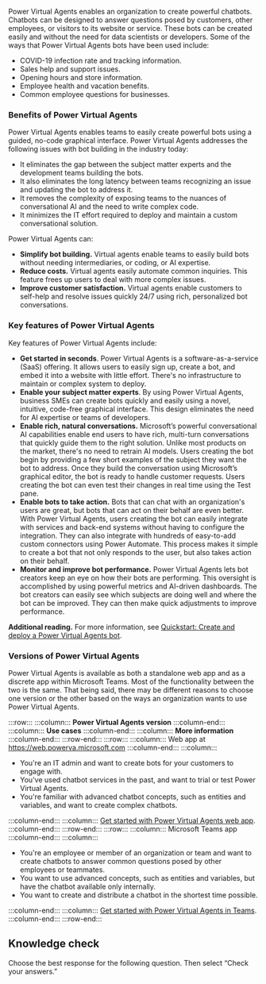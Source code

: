 Power Virtual Agents enables an organization to create powerful chatbots. Chatbots can be designed to answer questions posed by customers, other employees, or visitors to its website or service. These bots can be created easily and without the need for data scientists or developers. Some of the ways that Power Virtual Agents bots have been used include:

 -  COVID-19 infection rate and tracking information.
 -  Sales help and support issues.
 -  Opening hours and store information.
 -  Employee health and vacation benefits.
 -  Common employee questions for businesses.

### Benefits of Power Virtual Agents

Power Virtual Agents enables teams to easily create powerful bots using a guided, no-code graphical interface. Power Virtual Agents addresses the following issues with bot building in the industry today:

 -  It eliminates the gap between the subject matter experts and the development teams building the bots.
 -  It also eliminates the long latency between teams recognizing an issue and updating the bot to address it.
 -  It removes the complexity of exposing teams to the nuances of conversational AI and the need to write complex code.
 -  It minimizes the IT effort required to deploy and maintain a custom conversational solution.

Power Virtual Agents can:

 -  **Simplify bot building.** Virtual agents enable teams to easily build bots without needing intermediaries, or coding, or AI expertise.
 -  **Reduce costs.** Virtual agents easily automate common inquiries. This feature frees up users to deal with more complex issues.
 -  **Improve customer satisfaction.** Virtual agents enable customers to self-help and resolve issues quickly 24/7 using rich, personalized bot conversations.

### Key features of Power Virtual Agents

Key features of Power Virtual Agents include:

 -  **Get started in seconds**. Power Virtual Agents is a software-as-a-service (SaaS) offering. It allows users to easily sign up, create a bot, and embed it into a website with little effort. There's no infrastructure to maintain or complex system to deploy.
 -  **Enable your subject matter experts**. By using Power Virtual Agents, business SMEs can create bots quickly and easily using a novel, intuitive, code-free graphical interface. This design eliminates the need for AI expertise or teams of developers.
 -  **Enable rich, natural conversations.** Microsoft’s powerful conversational AI capabilities enable end users to have rich, multi-turn conversations that quickly guide them to the right solution. Unlike most products on the market, there's no need to retrain AI models. Users creating the bot begin by providing a few short examples of the subject they want the bot to address. Once they build the conversation using Microsoft’s graphical editor, the bot is ready to handle customer requests. Users creating the bot can even test their changes in real time using the Test pane.
 -  **Enable bots to take action.** Bots that can chat with an organization's users are great, but bots that can act on their behalf are even better. With Power Virtual Agents, users creating the bot can easily integrate with services and back-end systems without having to configure the integration. They can also integrate with hundreds of easy-to-add custom connectors using Power Automate. This process makes it simple to create a bot that not only responds to the user, but also takes action on their behalf.
 -  **Monitor and improve bot performance.** Power Virtual Agents lets bot creators keep an eye on how their bots are performing. This oversight is accomplished by using powerful metrics and AI-driven dashboards. The bot creators can easily see which subjects are doing well and where the bot can be improved. They can then make quick adjustments to improve performance.

**Additional reading.** For more information, see [Quickstart: Create and deploy a Power Virtual Agents bot](/power-virtual-agents/fundamentals-get-started?azure-portal=true).

### Versions of Power Virtual Agents

Power Virtual Agents is available as both a standalone web app and as a discrete app within Microsoft Teams. Most of the functionality between the two is the same. That being said, there may be different reasons to choose one version or the other based on the ways an organization wants to use Power Virtual Agents.

:::row:::
  :::column:::
    **Power Virtual Agents version**
  :::column-end:::
  :::column:::
    **Use cases**
  :::column-end:::
  :::column:::
    **More information**
  :::column-end:::
:::row-end:::
:::row:::
  :::column:::
    Web app at https://web.powerva.microsoft.com
  :::column-end:::
  :::column:::
    

 -  You're an IT admin and want to create bots for your customers to engage with.
 -  You've used chatbot services in the past, and want to trial or test Power Virtual Agents.
 -  You're familiar with advanced chatbot concepts, such as entities and variables, and want to create complex chatbots.


  :::column-end:::
  :::column:::
    [Get started with Power Virtual Agents web app](/power-virtual-agents/fundamentals-what-is-power-virtual-agents-portal?azure-portal=true).
  :::column-end:::
:::row-end:::
:::row:::
  :::column:::
    Microsoft Teams app
  :::column-end:::
  :::column:::
    

 -  You're an employee or member of an organization or team and want to create chatbots to answer common questions posed by other employees or teammates.
 -  You want to use advanced concepts, such as entities and variables, but have the chatbot available only internally.
 -  You want to create and distribute a chatbot in the shortest time possible.


  :::column-end:::
  :::column:::
    [Get started with Power Virtual Agents in Teams](/power-virtual-agents/teams/fundamentals-what-is-power-virtual-agents-teams?azure-portal=true).
  :::column-end:::
:::row-end:::


## Knowledge check

Choose the best response for the following question. Then select “Check your answers.”